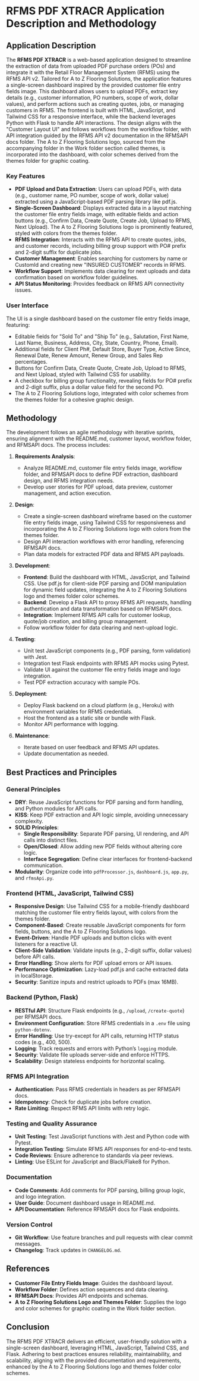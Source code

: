 # RFMS PDF XTRACR Application Description and Methodology

## Application Description

The **RFMS PDF XTRACR** is a web-based application designed to streamline the extraction of data from uploaded PDF purchase orders (POs) and integrate it with the Retail Floor Management System (RFMS) using the RFMS API v2. Tailored for A to Z Flooring Solutions, the application features a single-screen dashboard inspired by the provided customer file entry fields image. This dashboard allows users to upload PDFs, extract key details (e.g., customer information, PO numbers, scope of work, dollar values), and perform actions such as creating quotes, jobs, or managing customers in RFMS. The frontend is built with HTML, JavaScript, and Tailwind CSS for a responsive interface, while the backend leverages Python with Flask to handle API interactions. The design aligns with the "Customer Layout UI" and follows workflows from the workflow folder, with API integration guided by the RFMS API v2 documentation in the RFMSAPI docs folder. The A to Z Flooring Solutions logo, sourced from the accompanying folder in the Work folder section called themes, is incorporated into the dashboard, with color schemes derived from the themes folder for graphic coating.

### Key Features
- **PDF Upload and Data Extraction**: Users can upload PDFs, with data (e.g., customer name, PO number, scope of work, dollar value) extracted using a JavaScript-based PDF parsing library like pdf.js.
- **Single-Screen Dashboard**: Displays extracted data in a layout matching the customer file entry fields image, with editable fields and action buttons (e.g., Confirm Data, Create Quote, Create Job, Upload to RFMS, Next Upload). The A to Z Flooring Solutions logo is prominently featured, styled with colors from the themes folder.
- **RFMS Integration**: Interacts with the RFMS API to create quotes, jobs, and customer records, including billing group support with PO# prefix and 2-digit suffix for duplicate jobs.
- **Customer Management**: Enables searching for customers by name or CustomId and creating new "INSURED CUSTOMER" records in RFMS.
- **Workflow Support**: Implements data clearing for next uploads and data confirmation based on workflow folder guidelines.
- **API Status Monitoring**: Provides feedback on RFMS API connectivity issues.

### User Interface
The UI is a single dashboard based on the customer file entry fields image, featuring:
- Editable fields for "Sold To" and "Ship To" (e.g., Salutation, First Name, Last Name, Business, Address, City, State, Country, Phone, Email).
- Additional fields for Client Ph#, Default Store, Buyer Type, Active Since, Renewal Date, Renew Amount, Renew Group, and Sales Rep percentages.
- Buttons for Confirm Data, Create Quote, Create Job, Upload to RFMS, and Next Upload, styled with Tailwind CSS for usability.
- A checkbox for billing group functionality, revealing fields for PO# prefix and 2-digit suffix, plus a dollar value field for the second PO.
- The A to Z Flooring Solutions logo, integrated with color schemes from the themes folder for a cohesive graphic design.

## Methodology

The development follows an agile methodology with iterative sprints, ensuring alignment with the README.md, customer layout, workflow folder, and RFMSAPI docs. The process includes:

1. **Requirements Analysis**:
   - Analyze README.md, customer file entry fields image, workflow folder, and RFMSAPI docs to define PDF extraction, dashboard design, and RFMS integration needs.
   - Develop user stories for PDF upload, data preview, customer management, and action execution.

2. **Design**:
   - Create a single-screen dashboard wireframe based on the customer file entry fields image, using Tailwind CSS for responsiveness and incorporating the A to Z Flooring Solutions logo with colors from the themes folder.
   - Design API interaction workflows with error handling, referencing RFMSAPI docs.
   - Plan data models for extracted PDF data and RFMS API payloads.

3. **Development**:
   - **Frontend**: Build the dashboard with HTML, JavaScript, and Tailwind CSS. Use pdf.js for client-side PDF parsing and DOM manipulation for dynamic field updates, integrating the A to Z Flooring Solutions logo and themes folder color schemes.
   - **Backend**: Develop a Flask API to proxy RFMS API requests, handling authentication and data transformation based on RFMSAPI docs.
   - **Integration**: Implement RFMS API calls for customer lookup, quote/job creation, and billing group management.
   - Follow workflow folder for data clearing and next-upload logic.

4. **Testing**:
   - Unit test JavaScript components (e.g., PDF parsing, form validation) with Jest.
   - Integration test Flask endpoints with RFMS API mocks using Pytest.
   - Validate UI against the customer file entry fields image and logo integration.
   - Test PDF extraction accuracy with sample POs.

5. **Deployment**:
   - Deploy Flask backend on a cloud platform (e.g., Heroku) with environment variables for RFMS credentials.
   - Host the frontend as a static site or bundle with Flask.
   - Monitor API performance with logging.

6. **Maintenance**:
   - Iterate based on user feedback and RFMS API updates.
   - Update documentation as needed.

## Best Practices and Principles

### General Principles
- **DRY**: Reuse JavaScript functions for PDF parsing and form handling, and Python modules for API calls.
- **KISS**: Keep PDF extraction and API logic simple, avoiding unnecessary complexity.
- **SOLID Principles**:
  - **Single Responsibility**: Separate PDF parsing, UI rendering, and API calls into distinct files.
  - **Open/Closed**: Allow adding new PDF fields without altering core logic.
  - **Interface Segregation**: Define clear interfaces for frontend-backend communication.
- **Modularity**: Organize code into `pdfProcessor.js`, `dashboard.js`, `app.py`, and `rfmsApi.py`.

### Frontend (HTML, JavaScript, Tailwind CSS)
- **Responsive Design**: Use Tailwind CSS for a mobile-friendly dashboard matching the customer file entry fields layout, with colors from the themes folder.
- **Component-Based**: Create reusable JavaScript components for form fields, buttons, and the A to Z Flooring Solutions logo.
- **Event-Driven**: Handle PDF uploads and button clicks with event listeners for a reactive UI.
- **Client-Side Validation**: Validate inputs (e.g., 2-digit suffix, dollar values) before API calls.
- **Error Handling**: Show alerts for PDF upload errors or API issues.
- **Performance Optimization**: Lazy-load pdf.js and cache extracted data in localStorage.
- **Security**: Sanitize inputs and restrict uploads to PDFs (max 16MB).

### Backend (Python, Flask)
- **RESTful API**: Structure Flask endpoints (e.g., `/upload`, `/create-quote`) per RFMSAPI docs.
- **Environment Configuration**: Store RFMS credentials in a `.env` file using `python-dotenv`.
- **Error Handling**: Use try-except for API calls, returning HTTP status codes (e.g., 400, 500).
- **Logging**: Track requests and errors with Python’s `logging` module.
- **Security**: Validate file uploads server-side and enforce HTTPS.
- **Scalability**: Design stateless endpoints for horizontal scaling.

### RFMS API Integration
- **Authentication**: Pass RFMS credentials in headers as per RFMSAPI docs.
- **Idempotency**: Check for duplicate jobs before creation.
- **Rate Limiting**: Respect RFMS API limits with retry logic.

### Testing and Quality Assurance
- **Unit Testing**: Test JavaScript functions with Jest and Python code with Pytest.
- **Integration Testing**: Simulate RFMS API responses for end-to-end tests.
- **Code Reviews**: Ensure adherence to standards via peer reviews.
- **Linting**: Use ESLint for JavaScript and Black/Flake8 for Python.

### Documentation
- **Code Comments**: Add comments for PDF parsing, billing group logic, and logo integration.
- **User Guide**: Document dashboard usage in README.md.
- **API Documentation**: Reference RFMSAPI docs for Flask endpoints.

### Version Control
- **Git Workflow**: Use feature branches and pull requests with clear commit messages.
- **Changelog**: Track updates in `CHANGELOG.md`.

## References
- **Customer File Entry Fields Image**: Guides the dashboard layout.
- **Workflow Folder**: Defines action sequences and data clearing.
- **RFMSAPI Docs**: Provides API endpoints and schemas.
- **A to Z Flooring Solutions Logo and Themes Folder**: Supplies the logo and color schemes for graphic coating in the Work folder section.

## Conclusion
The RFMS PDF XTRACR delivers an efficient, user-friendly solution with a single-screen dashboard, leveraging HTML, JavaScript, Tailwind CSS, and Flask. Adhering to best practices ensures reliability, maintainability, and scalability, aligning with the provided documentation and requirements, enhanced by the A to Z Flooring Solutions logo and themes folder color schemes.